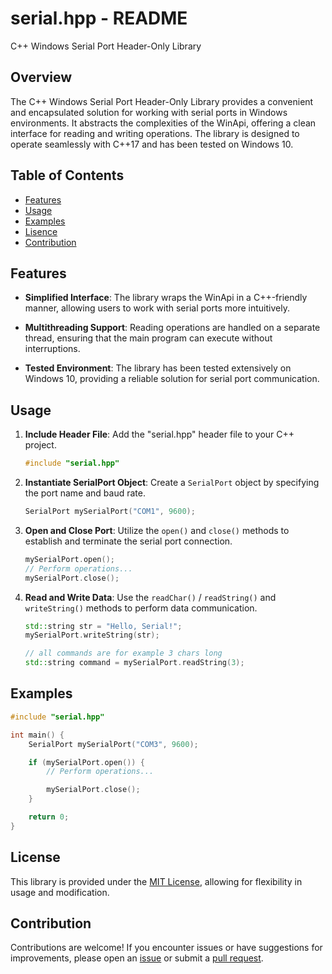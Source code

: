 # serial.hpp - README

C++ Windows Serial Port Header-Only Library

## Overview

The C++ Windows Serial Port Header-Only Library provides a convenient and encapsulated solution for working with serial ports in Windows environments. It abstracts the complexities of the WinApi, offering a clean interface for reading and writing operations. The library is designed to operate seamlessly with C++17 and has been tested on Windows 10.

## Table of Contents

 - [Features](#features)
 - [Usage](#usage)
 - [Examples](#examples)
 - [Lisence](#license)
 - [Contribution](#contribution)

## Features

- **Simplified Interface**: The library wraps the WinApi in a C++-friendly manner, allowing users to work with serial ports more intuitively.

- **Multithreading Support**: Reading operations are handled on a separate thread, ensuring that the main program can execute without interruptions.

- **Tested Environment**: The library has been tested extensively on Windows 10, providing a reliable solution for serial port communication.

## Usage

1. **Include Header File**: Add the "serial.hpp" header file to your C++ project.

    ```cpp
    #include "serial.hpp"
    ```

2. **Instantiate SerialPort Object**: Create a `SerialPort` object by specifying the port name and baud rate.

    ```cpp
    SerialPort mySerialPort("COM1", 9600);
    ```

3. **Open and Close Port**: Utilize the `open()` and `close()` methods to establish and terminate the serial port connection.

    ```cpp
    mySerialPort.open();
    // Perform operations...
    mySerialPort.close();
    ```

4. **Read and Write Data**: Use the `readChar()` / `readString()` and `writeString()` methods to perform data communication.

    ```cpp
    std::string str = "Hello, Serial!";
    mySerialPort.writeString(str);
    
    // all commands are for example 3 chars long
    std::string command = mySerialPort.readString(3);
    ```

## Examples

```cpp
#include "serial.hpp"

int main() {
    SerialPort mySerialPort("COM3", 9600);

    if (mySerialPort.open()) {
        // Perform operations...

        mySerialPort.close();
    }

    return 0;
}
```

## License

This library is provided under the [MIT License](LICENSE), allowing for flexibility in usage and modification.

## Contribution

Contributions are welcome! If you encounter issues or have suggestions for improvements, please open an [issue](https://github.com/morrrrrrrr/serial.hpp/issues) or submit a [pull request](https://github.com/morrrrrrrr/serial.hpp/pulls).
